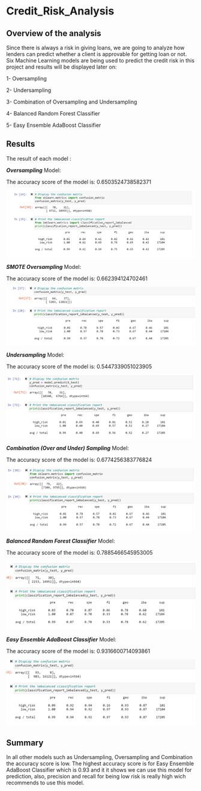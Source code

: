 # Credit_Risk_Analysis

## Overview of the analysis
Since there is always a risk in giving loans, we are going to analyze how lenders can predict whether a client is approvable for getting loan or not. Six Machine Learning models are being used to predict the credit risk in this project and results will be displayed later on:

1- Oversampling

2- Undersampling

3- Combination of Oversampling and Undersampling

4- Balanced Random Forest Classifier

5- Easy Ensemble AdaBoost Classifier


## Results
The result of each model :



**_Oversampling_** Model:


The accuracy score of the model is: 0.6503524738582371


![](Resources/oversampling.PNG)




**_SMOTE Oversampling_** Model:


The accuracy score of the model is: 0.662394124702461



![](Resources/Smote.PNG)





**_Undersampling_** Model:


The accuracy score of the model is: 0.5447339051023905



![](Resources/Undersampling.PNG)






**_Combination (Over and Under) Sampling_** Model:


The accuracy score of the model is: 0.6774256383776824



![](Resources/Combination.PNG)







**_Balanced Random Forest Classifier_** Model:


The accuracy score of the model is: 0.7885466545953005



![](Resources/BalancedRandomForest.PNG)





**_Easy Ensemble AdaBoost Classifier_** Model:


The accuracy score of the model is: 0.9316600714093861



![](Resources/Easyensamble.PNG)



## Summary

In all other models such as Undersampling, Oversampling and Combination the accuracy score is low. The highest accuracy score is for Easy Ensemble AdaBoost Classifier which is 0.93 and it it shows we can use this model for prediction, also, precision and recall for being low risk is really high wich recommends to use this model.
